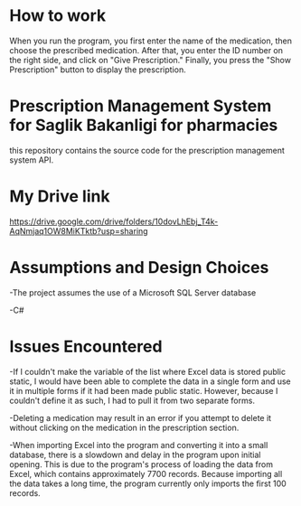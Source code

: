 # How to work

When you run the program, you first enter the name of the medication, then choose the prescribed medication. After that, you enter the ID number on the right side, and click on "Give Prescription." Finally, you press the "Show Prescription" button to display the prescription.

 # Prescription Management System for Saglik Bakanligi for pharmacies

this repository contains the source code for the prescription management system API.

# My Drive link

https://drive.google.com/drive/folders/10dovLhEbj_T4k-AqNmjaq1OW8MiKTktb?usp=sharing


# Assumptions and Design Choices

-The project assumes the use of a Microsoft SQL Server database

-C#



# Issues Encountered

-If I couldn't make the variable of the list where Excel data is stored public static, I would have been able to complete the data in a single form and use it in multiple forms if it had been made public static. However, because I couldn't define it as such, I had to pull it from two separate forms.

-Deleting a medication may result in an error if you attempt to delete it without clicking on the medication in the prescription section.

-When importing Excel into the program and converting it into a small database, there is a slowdown and delay in the program upon initial opening. This is due to the program's process of loading the data from Excel, which contains approximately 7700 records. Because importing all the data takes a long time, the program currently only imports the first 100 records.
